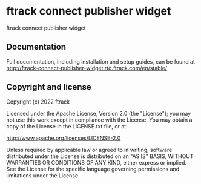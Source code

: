# ftrack connect publisher widget

ftrack connect publisher widget

## Documentation

Full documentation, including installation and setup guides, can be
found at
<http://ftrack-connect-publisher-widget.rtd.ftrack.com/en/stable/>

## Copyright and license

Copyright (c) 2022 ftrack

Licensed under the Apache License, Version 2.0 (the "License"); you may
not use this work except in compliance with the License. You may obtain
a copy of the License in the LICENSE.txt file, or at:

<http://www.apache.org/licenses/LICENSE-2.0>

Unless required by applicable law or agreed to in writing, software
distributed under the License is distributed on an "AS IS" BASIS,
WITHOUT WARRANTIES OR CONDITIONS OF ANY KIND, either express or implied.
See the License for the specific language governing permissions and
limitations under the License.
